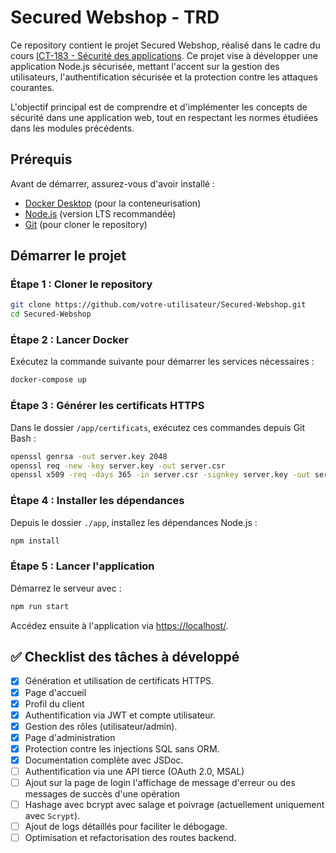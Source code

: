 # Secured Webshop - TRD

Ce repository contient le projet Secured Webshop, réalisé dans le cadre du cours [ICT-183 - Sécurité des applications](https://www.modulbaukasten.ch/module/183/3/). Ce projet vise à développer une application Node.js sécurisée, mettant l'accent sur la gestion des utilisateurs, l'authentification sécurisée et la protection contre les attaques courantes.

L'objectif principal est de comprendre et d'implémenter les concepts de sécurité dans une application web, tout en respectant les normes étudiées dans les modules précédents.

## Prérequis

Avant de démarrer, assurez-vous d'avoir installé :

- [Docker Desktop](https://www.docker.com/products/docker-desktop) (pour la conteneurisation)
- [Node.js](https://nodejs.org/) (version LTS recommandée)
- [Git](https://git-scm.com/) (pour cloner le repository)

## Démarrer le projet

### Étape 1 : Cloner le repository

```bash
git clone https://github.com/votre-utilisateur/Secured-Webshop.git
cd Secured-Webshop
```

### Étape 2 : Lancer Docker

Exécutez la commande suivante pour démarrer les services nécessaires :

```bash
docker-compose up
```

### Étape 3 : Générer les certificats HTTPS

Dans le dossier `/app/certificats`, exécutez ces commandes depuis Git Bash :

```bash
openssl genrsa -out server.key 2048
openssl req -new -key server.key -out server.csr
openssl x509 -req -days 365 -in server.csr -signkey server.key -out server.crt
```

### Étape 4 : Installer les dépendances

Depuis le dossier `./app`, installez les dépendances Node.js :

```bash
npm install
```

### Étape 5 : Lancer l'application

Démarrez le serveur avec :

```bash
npm run start
```

Accédez ensuite à l'application via [https://localhost/](https://localhost/).

## ✅ Checklist des tâches à développé

- [x] Génération et utilisation de certificats HTTPS.
- [x] Page d'accueil
- [x] Profil du client
- [x] Authentification via JWT et compte utilisateur.
- [x] Gestion des rôles (utilisateur/admin).
- [x] Page d'administration
- [x] Protection contre les injections SQL sans ORM.
- [x] Documentation complète avec JSDoc.
- [ ] Authentification via une API tierce (OAuth 2.0, MSAL)
- [ ] Ajout sur la page de login l'affichage de message d'erreur ou des messages de succès d'une opération
- [ ] Hashage avec bcrypt avec salage et poivrage (actuellement uniquement avec `Scrypt`).
- [ ] Ajout de logs détaillés pour faciliter le débogage.
- [ ] Optimisation et refactorisation des routes backend.
